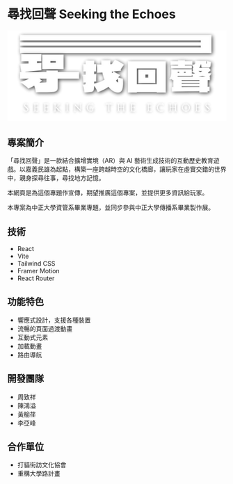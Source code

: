 # 尋找回聲 Seeking the Echoes

![尋找回聲](/public/logo.png)

## 專案簡介

「尋找回聲」是一款結合擴增實境（AR）與 AI 藝術生成技術的互動歷史教育遊戲。以嘉義民雄為起點，構築一座跨越時空的文化橋廊，讓玩家在虛實交錯的世界中，親身探尋往事，尋找地方記憶。

本網頁是為這個專題作宣傳，期望推廣這個專案，並提供更多資訊給玩家。

本專案為中正大學資管系畢業專題，並同步參與中正大學傳播系畢業製作展。

## 技術

- React
- Vite
- Tailwind CSS
- Framer Motion
- React Router

## 功能特色

- 響應式設計，支援各種裝置
- 流暢的頁面過渡動畫
- 互動式元素
- 加載動畫
- 路由導航

## 開發團隊

- 周致祥
- 陳鴻溢
- 黃榆荏
- 李亞峰

## 合作單位

- 打貓街訪文化協會
- 重構大學路計畫

